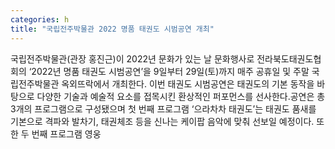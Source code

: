 ```yaml
---
categories: h
title: "국립전주박물관 2022 명품 태권도 시범공연 개최"
---
```

국립전주박물관(관장 홍진근)이 2022년 문화가 있는 날 문화행사로 전라북도태권도협회의 ‘2022년 명품 태권도 시범공연’을 9일부터 29일(토)까지 매주 공휴일 및 주말 국립전주박물관 옥외뜨락에서 개최한다. 이번 태권도 시범공연은 태권도의 기본 동작을 바탕으로 다양한 기술과 예술적 요소를 접목시킨 환상적인 퍼포먼스를 선사한다.공연은 총 3개의 프로그램으로 구성됐으며 첫 번째 프로그램 ‘으라차차 태권도’는 태권도 품새를 기본으로 격파와 발차기, 태권체조 등을 신나는 케이팝 음악에 맞춰 선보일 예정이다. 또한 두 번째 프로그램 영웅